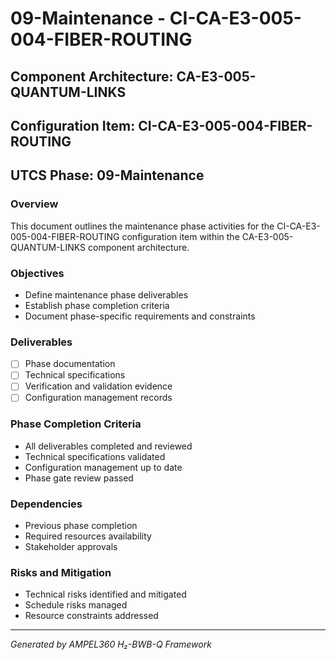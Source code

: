 # 09-Maintenance - CI-CA-E3-005-004-FIBER-ROUTING

## Component Architecture: CA-E3-005-QUANTUM-LINKS
## Configuration Item: CI-CA-E3-005-004-FIBER-ROUTING
## UTCS Phase: 09-Maintenance

### Overview
This document outlines the maintenance phase activities for the CI-CA-E3-005-004-FIBER-ROUTING configuration item within the CA-E3-005-QUANTUM-LINKS component architecture.

### Objectives
- Define maintenance phase deliverables
- Establish phase completion criteria
- Document phase-specific requirements and constraints

### Deliverables
- [ ] Phase documentation
- [ ] Technical specifications
- [ ] Verification and validation evidence
- [ ] Configuration management records

### Phase Completion Criteria
- All deliverables completed and reviewed
- Technical specifications validated
- Configuration management up to date
- Phase gate review passed

### Dependencies
- Previous phase completion
- Required resources availability
- Stakeholder approvals

### Risks and Mitigation
- Technical risks identified and mitigated
- Schedule risks managed
- Resource constraints addressed

---
*Generated by AMPEL360 H₂-BWB-Q Framework*
